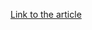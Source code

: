[Link to the article](https://www.akamai.com/blog/security-research/akamai-perspective-patch-tuesday-may-2023)
